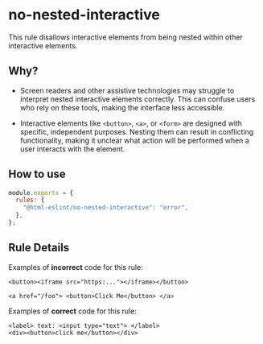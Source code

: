 # no-nested-interactive

This rule disallows interactive elements from being nested within other interactive elements.

## Why?

- Screen readers and other assistive technologies may struggle to interpret nested interactive elements correctly. This can confuse users who rely on these tools, making the interface less accessible.

- Interactive elements like `<button>`, `<a>`, or `<form>` are designed with specific, independent purposes. Nesting them can result in conflicting functionality, making it unclear what action will be performed when a user interacts with the element.

## How to use

```js,.eslintrc.js
module.exports = {
  rules: {
    "@html-eslint/no-nested-interactive": "error",
  },
};
```

## Rule Details

Examples of **incorrect** code for this rule:

```html,incorrect
<button><iframe src="https:..."></iframe></button>

<a href="/foo"> <button>Click Me</button> </a>
```

Examples of **correct** code for this rule:

```html,correct
<label> text: <input type="text"> </label>
<div><button>click me</button></div>
```
